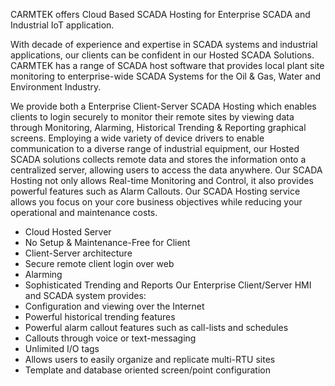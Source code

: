 
CARMTEK offers Cloud Based SCADA Hosting for Enterprise SCADA and Industrial IoT application.

With decade of experience and expertise in SCADA systems and industrial applications, our clients can be confident in our Hosted SCADA Solutions. CARMTEK has a range of SCADA host software that provides local plant site monitoring to enterprise-wide SCADA Systems for the Oil & Gas, Water and Environment Industry.

We provide both a Enterprise Client-Server SCADA Hosting which enables clients to login securely to monitor their remote sites by viewing data through Monitoring, Alarming, Historical Trending & Reporting graphical screens.
Employing a wide variety of device drivers to enable communication to a diverse range of industrial equipment, our Hosted SCADA solutions collects remote data and stores the information onto a centralized server, allowing users to access the data anywhere. Our SCADA Hosting not only allows Real-time Monitoring and Control, it also provides powerful features such as Alarm Callouts.
Our SCADA Hosting service allows you focus on your core business objectives while reducing your operational and maintenance costs.
  * Cloud Hosted Server
  * No Setup & Maintenance-Free for Client
  * Client-Server architecture
  * Secure remote client login over web
  * Alarming
  * Sophisticated Trending and Reports
Our Enterprise Client/Server HMI and SCADA system provides:
  * Configuration and viewing over the Internet
  * Powerful historical trending features
  * Powerful alarm callout features such as call-lists and schedules
  * Callouts through voice or text-messaging
  * Unlimited I/O tags
  * Allows users to easily organize and replicate multi-RTU sites
  * Template and database oriented screen/point configuration